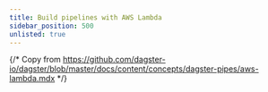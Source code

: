```yaml
---
title: Build pipelines with AWS Lambda
sidebar_position: 500
unlisted: true
---
```


{/* Copy from https://github.com/dagster-io/dagster/blob/master/docs/content/concepts/dagster-pipes/aws-lambda.mdx */}